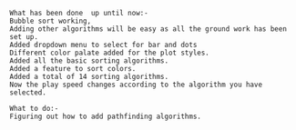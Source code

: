 	What has been done  up until now:-
	Bubble sort working,
	Adding other algorithms will be easy as all the ground work has been set up.
	Added dropdown menu to select for bar and dots
	Different color palate added for the plot styles.
	Added all the basic sorting algorithms.
	Added a feature to sort colors.
	Added a total of 14 sorting algorithms.
    Now the play speed changes according to the algorithm you have selected.
	
	What to do:- 
	Figuring out how to add pathfinding algorithms.